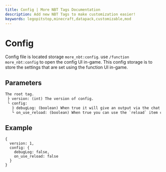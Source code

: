 ```yaml
---
title: Config | More NBT Tags Documentation
description: Add new NBT Tags to make customization easier!
keywords: legopitstop,minecraft,datapack,customizable,mod
---
```


# Config

Config file is located storage `more_nbt:config`. use `/function more_nbt:config` to open the config UI in-game. This config storage is to store the settings that are set using the function UI in-game.

## Parameters

```txt
The root tag.
 ├ version: (int) The version of config.
 └ config:
   ├ debugLog: (boolean) When true it will give an output via the chat log. default: false
   └ on_use_reload: (boolean) When true you can use the `reload` item component. default: false
```

## Example

```snbt
{
  version: 1,
  config: {
    debugLog: false,
    on_use_reload: false
  }
}
```

